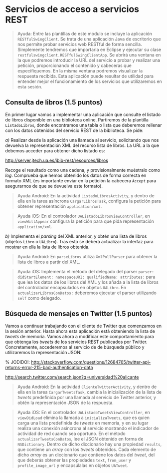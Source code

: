 
# Servicios de acceso a servicios REST


> Ayuda: Entre las plantillas de este módulo se incluye la aplicación `RESTfulSwingClient`. Se trata de una aplicación Java de escritorio que nos permite probar servicios web RESTful de forma sencilla. Simplemente tendremos que importarla en Eclipse y ejecutar su clase `restfulswingclient.RESTfulSwingClientApp`. Se abrirá una ventana en la que podremos introducir la URL del servicio a probar y realizar una petición, proporcionando el contenido y cabeceras que especifiquemos. En la misma ventana podremos visualizar la respuesta recibida. Esta aplicación puede resultar de utilidad para entender mejor el funcionamiento de los servicios que utilizaremos en esta sesión.

## Consulta de libros (1.5 puntos)

En primer lugar vamos a implementar una aplicación que consulte el listado de libros disponible en una biblioteca online. Partiremos de la plantilla `ListadoLibros`, donde encontramos una tabla o lista que deberemos rellenar con los datos obtenidos del servicio REST de la biblioteca. Se pide:

_a)_ Realizar desde la aplicación una llamada al servicio, solicitando que nos devuelva la representación XML del recurso lista de libros. La URL a la que debemos acceder para obtener dicho listado es:

<a href="http://server.jtech.ua.es/jbib-rest/resources/libros">http://server.jtech.ua.es/jbib-rest/resources/libros</a>

Recoge el resultado como una cadena, y provisionalmente muéstralo como _log_. Comprueba que hemos obtenido los datos de forma correcta en formato XML (es importante enviar en la petición la cabecera `Accept` para asegurarnos de que se devuelva este formato).

> Ayuda Android: En la actividad `ListadoLibrosActivity`, y dentro de ella en la tarea asíncrona `CargarLibrosTask`, configura la petición para obtener representación `application/xml`.

> Ayuda iOS: En el controlador `UAListadoLibrosViewController`, en `viewWillAppear` configura la petición para que pida representación `application/xml`.


_b)_ Implementa el _parsing_ del XML anterior, y obtén una lista de libros (objetos `Libro` o `UALibro`). Tras esto se deberá actualizar la interfaz para mostrar en ella la lista de libros obtenida.

> Ayuda Android: En `parseLibros` utiliza `XmlPullParser` para obtener la lista de libros a partir del XML.

> Ayuda iOS: Implementa el método del delegado del parser `parser: didStartElement: namespaceURI: qualifiedName: attributes:` para que lea los datos de los libros del XML y los añada a la lista de libros del controlador encapsulados en objetos `UALibro`. En `actualizarLibrosConDatos:` deberemos ejecutar el parser utilizando `self` como delegado.


## Búsqueda de mensajes en Twitter (1.5 puntos)

Vamos a continuar trabajando con el cliente de Twitter que comenzamos en la sesión anterior. Hasta ahora esta aplicación  está obteniendo la lista de _tweets_ de memoria. Vamos ahora a modificar este comportamiento para que obtenga los _tweets_ de los servicios REST publicados por Twitter. Concretamente, accederemos al servicio de de búsqueda público y utilizaremos la representación JSON:

% JODIDO!: http://stackoverflow.com/questions/12684765/twitter-api-returns-error-215-bad-authentication-data

<a href="http://search.twitter.com/search.json?q=universidad%20alicante">http://search.twitter.com/search.json?q=universidad%20alicante</a>

> Ayuda Android: En la actividad `ClienteTwitterActivity`, y dentro de ella en la tarea `CargarTweetsTask`, cambia la inicialización de la lista de _tweets_ predefinida por una llamada al servicio de Twitter anterior, y obtén la representación JSON de la respuesta.

> Ayuda iOS: En el controlador `UAListadoTweetsViewController`, en `viewDidLoad` elimina la llamada a `inicializaTweets`, que es quien carga una lista predefinida de _tweets_ en memoria, y en su lugar realiza una conexión asíncrona al servicio mostrando el indicador de actividad de red cuando sea oportuno. En el método `actualizarTweetsConDatos`, lee el JSON obtenido en forma de `NSDictionary`. Dentro de dicho diccionario hay una propiedad `results`, que contiene un _array_ con los _tweets_ obtenidos. Cada elemento de dicho _array_ es un diccionario que contiene los datos del _tweet_, del que deberás obtener las propiedades `text`, `from_user` y `profile_image_url` y encapsúlalas en objetos `UATweet`.


